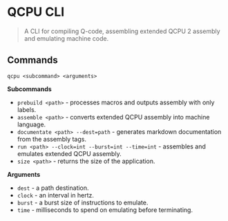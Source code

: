 
# QCPU CLI

> A CLI for compiling Q-code, assembling extended QCPU 2 assembly and emulating machine code.

## Commands
`qcpu <subcommand> <arguments>`

**Subcommands**
* `prebuild <path>` - processes macros and outputs assembly with only labels.
* `assemble <path>` - converts extended QCPU assembly into machine language.
* `documentate <path> --dest=path` - generates markdown documentation from the assembly tags.
* `run <path> --clock=int --burst=int --time=int` - assembles and emulates extended QCPU assembly.
* `size <path>` - returns the size of the application.

**Arguments**
* `dest` - a path destination.
* `clock` - an interval in hertz.
* `burst` - a burst size of instructions to emulate.
* `time` - milliseconds to spend on emulating before terminating.
